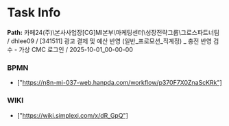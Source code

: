 # Task Info

**Path:** 카페24(주)\본사사업장\[CG]MI본부\마케팅센터\성장전략그룹\그로스파트너팀 / dhlee09 / [341511] 광고 결제 및 예산 반영 (일반_프로모션_직계정) _ 충전 반영 검수 - 가상 CMC 로그인 / 2025-10-01_00-00-00

### BPMN
- ["https://n8n-mi-037-web.hanpda.com/workflow/p370F7X0ZnaScKRk"]

### WIKI
- ["https://wiki.simplexi.com/x/dR_GpQ"]

